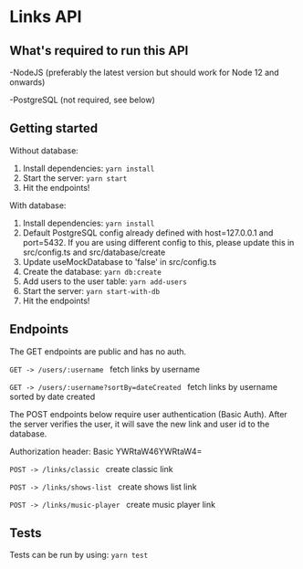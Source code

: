 # Links API

## What's required to run this API

-NodeJS (preferably the latest version but should work for Node 12 and onwards)

-PostgreSQL (not required, see below)


## Getting started

Without database:

1. Install dependencies: ``yarn install``
2. Start the server: ``yarn start``
3. Hit the endpoints!

With database:

1. Install dependencies: ``yarn install``
2. Default PostgreSQL config already defined with host=127.0.0.1 and port=5432.
   If you are using different config to this, please update this in src/config.ts
   and src/database/create
4. Update useMockDatabase to 'false' in src/config.ts
3. Create the database: ``yarn db:create``
4. Add users to the user table: ``yarn add-users``
5. Start the server: ``yarn start-with-db``
6. Hit the endpoints! 


## Endpoints

The GET endpoints are public and has no auth.

``GET -> /users/:username `` fetch links by username

``GET -> /users/:username?sortBy=dateCreated `` fetch links by username sorted by date created

The POST endpoints below require user authentication (Basic Auth). After the server
verifies the user, it will save the new link and user id to the database.

Authorization header: Basic YWRtaW46YWRtaW4=

``POST -> /links/classic `` create classic link

``POST -> /links/shows-list `` create shows list link

``POST -> /links/music-player `` create music player link


## Tests

Tests can be run by using: ``yarn test``
